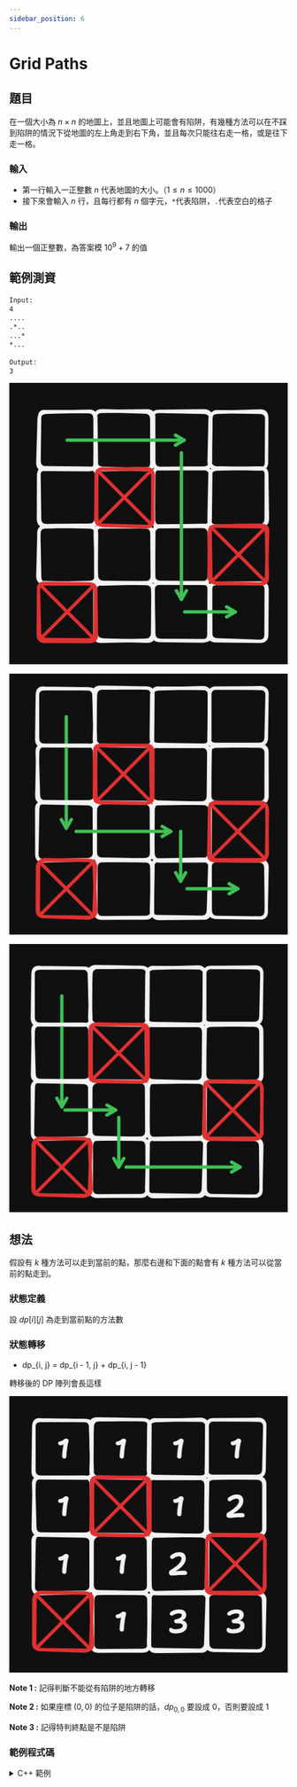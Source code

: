 ```yaml
---
sidebar_position: 6
---
```

Grid Paths
===

題目
---
在一個大小為 $n \times n$ 的地圖上，並且地圖上可能會有陷阱，有幾種方法可以在不踩到陷阱的情況下從地圖的左上角走到右下角，並且每次只能往右走一格，或是往下走一格。

### 輸入
- 第一行輸入一正整數 $n$ 代表地圖的大小。（$1 \le n \le 1000$）
- 接下來會輸入 $n$ 行，且每行都有 $n$ 個字元，`*`代表陷阱，`.`代表空白的格子

### 輸出
輸出一個正整數，為答案模 $10^9+7$ 的值

範例測資
---
```
Input:
4
....
.*..
...*
*...

Output:
3
```
![alt text](image.png)

![alt text](image-1.png)

![alt text](image-2.png)

想法
---
假設有 $k$ 種方法可以走到當前的點，那麼右邊和下面的點會有 $k$ 種方法可以從當前的點走到。

### 狀態定義
設 $dp[i][j]$ 為走到當前點的方法數

### 狀態轉移
- dp_{i, j} = dp_{i - 1, j} + dp_{i, j - 1}


轉移後的 DP 陣列會長這樣

![alt text](image-3.png)

**Note 1 :** 記得判斷不能從有陷阱的地方轉移

**Note 2 :** 如果座標 $(0, 0)$ 的位子是陷阱的話，$dp_{0, 0}$ 要設成 $0$，否則要設成 $1$

**Note 3 :** 記得特判終點是不是陷阱

### 範例程式碼
<details>
<summary>C++ 範例 </summary>

```cpp
#include <bits/stdc++.h>
#define IO ios_base::sync_with_stdio(0), cin.tie(0)
#define int long long 
using namespace std;

const int mod = 1e9 + 7;

char grid[1005][1005];
int dp[1005][1005];

signed main() {
    IO;
    int n;
    cin >> n;
    for(int i = 0; i < n; i++) {
        for(int j = 0; j < n; j++) {
            cin >> grid[i][j];
        }
    }
    if(grid[0][0] == '.') {
        dp[0][0] = 1;
    }
    for(int i = 0; i < n; i++) {
        for(int j = 0; j < n; j++) {
            if(grid[i][j] == '*') continue;
            if(i > 0) dp[i][j] += dp[i - 1][j]; 
            if(j > 0) dp[i][j] += dp[i][j - 1];
            dp[i][j] %= mod;
        }
    }
    if(grid[n - 1][n - 1] == '*') {
        cout << 0;
    }
    else {
        cout << dp[n - 1][n - 1];
    }
}
```
</details>